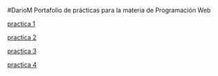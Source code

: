 #DarioM
Portafolio de prácticas para la materia de Programación Web



<a href="ejercicio 1.html">practica 1</a>


<a href="https://www.dropbox.com/s/dtuxftqwzrfmre7/Curriculum%20vitae.pdf?dl=0">practica 2 </a>


<a href="ejercicio 3.html">practica 3</a>



<a href="https://www.dropbox.com/s/dtuxftqwzrfmre7/Curriculum%20vitae.pdf?dl=0">practica 4 </a>
